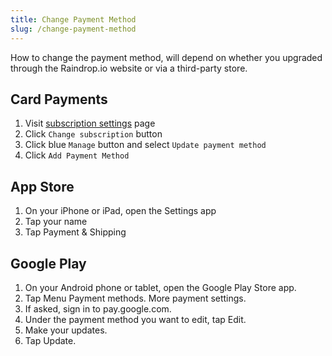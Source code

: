 ```yaml
---
title: Change Payment Method
slug: /change-payment-method
---
```

How to change the payment method, will depend on whether you upgraded through the Raindrop.io website or via a third-party store.

## Card Payments
1. Visit [subscription settings](https://app.raindrop.io/settings/pro) page
2. Click `Change subscription` button 
3. Click blue `Manage` button and select `Update payment method`
4. Click `Add Payment Method`

## App Store
1. On your iPhone or iPad, open the Settings app
2. Tap your name
3. Tap Payment & Shipping

## Google Play
1. On your Android phone or tablet, open the Google Play Store app.
2. Tap Menu Payment methods. More payment settings.
3. If asked, sign in to pay.google.com.
4. Under the payment method you want to edit, tap Edit.
5. Make your updates.
6. Tap Update.